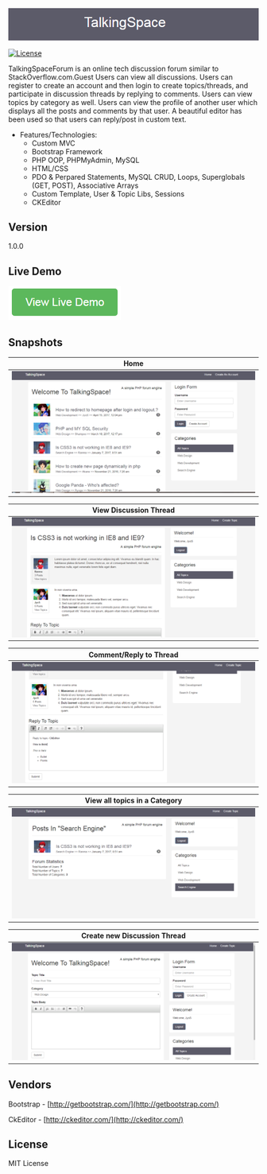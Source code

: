 <p align="center">
  <br><br>
  <img src="https://github.com/Jyotsna-Singh/TalkingSpaceForum-MVC/blob/master/images/demo/logo.PNG">
</p>

[![License](https://img.shields.io/packagist/l/cakephp/app.svg?style=flat-square)](http://jyotsnasingh.com/projects/php/TalkingSpaceForum/)


TalkingSpaceForum is an online tech discussion forum similar to StackOverflow.com.Guest Users can view all discussions. Users can register to create an account and then login to create topics/threads, and participate in discussion threads by replying to comments. Users can view topics by category as well. Users can view the profile of another user which displays all the posts and comments by that user.
A beautiful editor has been used so that users can reply/post in custom text.

* Features/Technologies: 
  * Custom MVC
  * Bootstrap Framework
  * PHP OOP, PHPMyAdmin, MySQL
  * HTML/CSS
  * PDO & Perpared Statements, MySQL CRUD, Loops, Superglobals (GET, POST), Associative Arrays
  * Custom Template, User & Topic Libs, Sessions
  * CKEditor
  

## Version
1.0.0

## Live Demo
 [![alt tag](https://github.com/Jyotsna-Singh/SearchVidz-YoutubeAPI/blob/master/img/green-button.PNG)](http://jyotsnasingh.com/projects/php/TalkingSpaceForum/)

## Snapshots
  
 **Home** | 
--- |
 ![alt text](https://github.com/Jyotsna-Singh/TalkingSpaceForum-MVC/blob/master/images/demo/home.PNG)   |
 
 **View Discussion Thread** | 
--- |
 ![alt text](https://github.com/Jyotsna-Singh/TalkingSpaceForum-MVC/blob/master/images/demo/topic.PNG)   |
 
  **Comment/Reply to Thread** | 
--- |
 ![alt text](https://github.com/Jyotsna-Singh/TalkingSpaceForum-MVC/blob/master/images/demo/reply.PNG)   |
 
 **View all topics in a Category** | 
--- |
 ![alt text](https://github.com/Jyotsna-Singh/TalkingSpaceForum-MVC/blob/master/images/demo/search.PNG)   |
  
 **Create new Discussion Thread** | 
--- |
 ![alt text](https://github.com/Jyotsna-Singh/TalkingSpaceForum-MVC/blob/master/images/demo/create.PNG)   |
  
## Vendors   

Bootstrap  - [http://getbootstrap.com/](http://getbootstrap.com/)   

CkEditor   - [http://ckeditor.com/](http://ckeditor.com/) 

## License
MIT License
